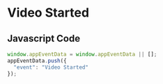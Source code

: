 # Video Started

### 

## Javascript Code
```js
window.appEventData = window.appEventData || [];
appEventData.push({
  "event": "Video Started"
});
```








